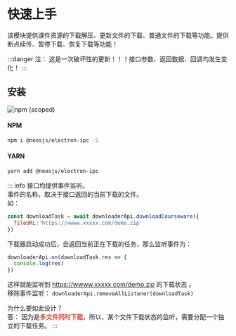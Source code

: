 # 快速上手 <BadgeTip text="major版本" type="danger"></BadgeTip>

该模块提供课件资源的下载解压、更新文件的下载、普通文件的下载等功能。提供断点续传、暂停下载、恢复下载等功能！

:::danger
注： 这是一次破坏性的更新！！！接口参数、返回数据、回调均发生变化！
:::

## 安装 
![npm (scoped)](https://img.shields.io/npm/v/@neosjs/electron-ipc)

#### NPM
```sh
npm i @neosjs/electron-ipc -S
```
#### YARN
```sh
yarn add @neosjs/electron-ipc
```

::: info
接口均提供事件监听。  
事件的名称，取决于接口返回的当前下载的文件。  
如：
```js
const downloadTask = await downloaderApi.downloadCourseware({
  fileURL:'https://wwww.xxxxx.com/demo.zip'
})
```
下载器启动成功后，会返回当前正在下载的任务，那么监听事件为：
```js
downloaderApi.on(downloadTask,res => {
  console.log(res)
})
```
这样就能监听到 https://wwww.xxxxx.com/demo.zip 的下载状态 。  
移除事件监听： `downloaderApi.removeAllListener(downloadTask)`

为什么要如此设计？  
答： 因为是<font color="#db4437">**多文件同时下载**</font>，所以，某个文件下载状态的监听，需要分配一个独立的下载任务。
:::
